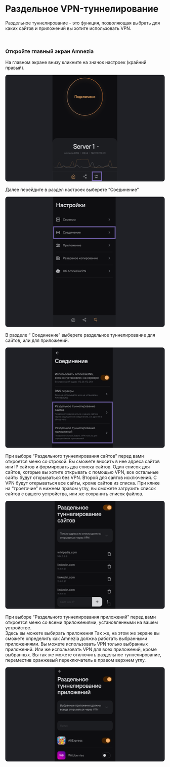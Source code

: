 # Раздельное VPN-туннелирование 

Раздельное туннелирование - это функция, позволяющая выбрать для каких сайтов и приложений вы хотите использовать  VPN.

&nbsp;

### Откройте главный экран Amnezia

 На главном экране внизу кликните на значок настроек (крайний правый).

![instruction 1](https://raw.githubusercontent.com/amnezia-vpn/amnezia.org-content/master/docs/ru/instructions/21_split_tuneling/img/st_ru_1.png)

Далее перейдите в раздел настроек  выберете “Соединение”

![instruction 1](https://raw.githubusercontent.com/amnezia-vpn/amnezia.org-content/master/docs/ru/instructions/21_split_tuneling/img/st_ru_2.png)

В разделе “ Соединение” выберете раздельное туннелирование для  сайтов, или для приложений. 

![instruction 1](https://raw.githubusercontent.com/amnezia-vpn/amnezia.org-content/master/docs/ru/instructions/21_split_tuneling/img/st_ru_3.png)

При выборе  “Раздельного туннелирования сайтов” перед вами откроется меню со строкой.
Вы сможете вносить в нее адреса сайтов или IP сайтов и формировать два списка  сайтов.
Один список для сайтов, которые вы хотите открывать с помощью VPN, все остальные сайты будут открываться без VPN.
Второй для сайтов исключений. C VPN будут открываться все сайты, кроме сайтов из списка.
При клике на “троеточие”  в нижнем правом углу, вы сможете загрузить список сайтов с вашего устройства, или же сохранить список файлов. 

![instruction 1](https://raw.githubusercontent.com/amnezia-vpn/amnezia.org-content/master/docs/ru/instructions/21_split_tuneling/img/st_ru_4.png)

При выборе  “Раздельного туннелирования приложений” перед вами откроется меню со всеми  приложениями, установленными на вашем устройстве.  
Здесь вы можете выбирать приложения 
Так же, на этом же экране вы сможете определить как Amnezia должна работать выбранными приложениями.
Вы можете использовать VPN только выбранных приложений. 
Или же использовать VPN  для всех приложений, кроме выбранных. 
Вы так же можете отключить раздельное туннелирование, переместив оранжевый переключатель в правом верхнем углу. 

![instruction 1](https://raw.githubusercontent.com/amnezia-vpn/amnezia.org-content/master/docs/ru/instructions/21_split_tuneling/img/st_ru_5.png)

[amnezia-site-ext-link]: https://amnezia-web-nx1r.vercel.app
[about-int-link]: /about






